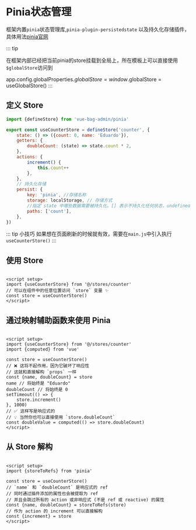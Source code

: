 # Pinia状态管理

框架内置`pinia`状态管理库,`pinia-plugin-persistedstate`
以及持久化存储插件，具体用法[pinia官网](https://pinia.vuejs.org/zh/core-concepts/)

::: tip

在框架内部已经把当前pinia的store挂载到全局上，所在模板上可以直接使用`$globalStore`访问到

app.config.globalProperties.$globalStore = window.$globalStore = useGlobalStore()
:::

## 定义 Store

```javascript
import {defineStore} from 'vue-bag-admin/pinia'

export const useCounterStore = defineStore('counter', {
    state: () => ({count: 0, name: 'Eduardo'}),
    getters: {
        doubleCount: (state) => state.count * 2,
    },
    actions: {
        increment() {
            this.count++
        },
    },
    // 持久化存储
    persist: {
        key: 'pinia', //存储名称
        storage: localStorage, // 存储方式
        //指定 state 中哪些数据需要被持久化。[] 表示不持久化任何状态，undefined 或 null 表示持久化整个 state
        paths: ['count'],
    },
})
```

::: tip 小技巧
如果想在页面刷新的时候就有效，需要在`main.js`中引入执行`useCounterStore()`
:::

## 使用 Store

```vue

<script setup>
import {useCounterStore} from '@/stores/counter'
// 可以在组件中的任意位置访问 `store` 变量 ✨
const store = useCounterStore()
</script>
```

## 通过映射辅助函数来使用 Pinia

```vue {8-10}

<script setup>
import {useCounterStore} from '@/stores/counter'
import {computed} from 'vue'

const store = useCounterStore()
// ❌ 这将不起作用，因为它破坏了响应性
// 这就和直接解构 `props` 一样
const {name, doubleCount} = store
name // 将始终是 "Eduardo"
doubleCount // 将始终是 0
setTimeout(() => {
    store.increment()
}, 1000)
// ✅ 这样写是响应式的
// 💡 当然你也可以直接使用 `store.doubleCount`
const doubleValue = computed(() => store.doubleCount)
</script>
```

## 从 Store 解构

```vue

<script setup>
import {storeToRefs} from 'pinia'

const store = useCounterStore()
// `name` 和 `doubleCount` 是响应式的 ref
// 同时通过插件添加的属性也会被提取为 ref
// 并且会跳过所有的 action 或非响应式 (不是 ref 或 reactive) 的属性
const {name, doubleCount} = storeToRefs(store)
// 作为 action 的 increment 可以直接解构
const {increment} = store
</script>
```
